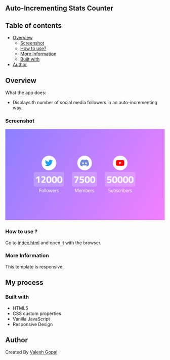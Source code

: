 ## Auto-Incrementing Stats Counter

## Table of contents

- [Overview](#overview)
  - [Screenshot](#screenshot)
  - [How to use?](#how-to-use)
  - [More Information](#more-information)
  - [Built with](#built-with)
- [Author](#author)

## Overview

What the app does:

- Displays th number of social media followers in an auto-incrementing way.

### Screenshot

![](./stats-counter.png)

### How to use ?

Go to [index.html](index.html) and open it with the browser.

### More Information

This template is responsive.

## My process

### Built with

- HTML5
- CSS custom properties
- Vanilla JavaScript
- Responsive Design

## Author

Created By [Valesh Gopal](https://www.github.com/valeshgopal)
